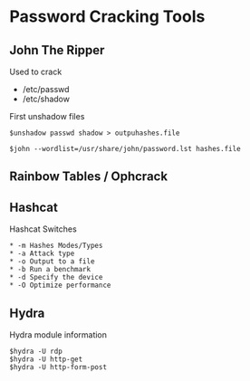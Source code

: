 # Password Cracking Tools

## John The Ripper

Used to crack 

   * /etc/passwd
   * /etc/shadow

First unshadow files
```
$unshadow passwd shadow > outpuhashes.file
```

```
$john --wordlist=/usr/share/john/password.lst hashes.file
```

## Rainbow Tables / Ophcrack


## Hashcat

Hashcat Switches

    * -m Hashes Modes/Types
    * -a Attack type
    * -o Output to a file
    * -b Run a benchmark
    * -d Specify the device
    * -O Optimize performance


## Hydra

Hydra module information

```
$hydra -U rdp
$hydra -U http-get
$hydra -U http-form-post
```


